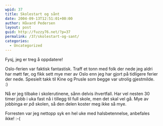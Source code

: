 ```yaml
---
wpid: 37
title: Skolestart og sånt
date: 2004-09-13T12:51:01+00:00
author: Håvard Pedersen
layout: post
guid: http://fuzzy76.net/?p=37
permalink: /37/skolestart-og-sant/
categories:
  - Uncategorized
---
```

Fysj, jeg er treg å oppdatere!

Oslo-ferien var faktisk fantastisk. Traff et tonn med folk der nede jeg aldri har møtt før, og fikk sett mye mer av Oslo enn jeg har gjort på tidligere ferier der nede. Spesielt takk til Kine og Prusle som begge var utrolig gjestmilde. :)

Nå er jeg tilbake i skolerutinene, sånn delvis ihvertfall. Har vel nesten 30 timer jobb i uka fast nå i tillegg til full skole, men det skal vel gå. Mye av jobbinga er _på_ skolen, så den delen koster meg ikke så mye.

Forresten var jeg nettopp syk en hel uke med halsbetennelse, anbefales ikke! :-(
